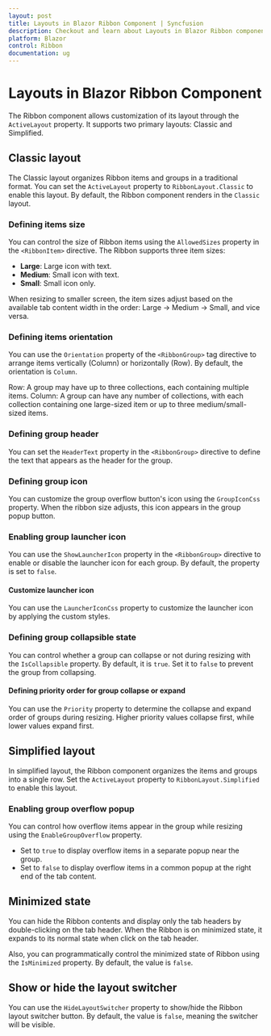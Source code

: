 ```yaml
---
layout: post
title: Layouts in Blazor Ribbon Component | Syncfusion
description: Checkout and learn about Layouts in Blazor Ribbon component in Blazor Server App and Blazor WebAssembly App.
platform: Blazor
control: Ribbon
documentation: ug
---
```


# Layouts in Blazor Ribbon Component

The Ribbon component allows customization of its layout through the `ActiveLayout` property. It supports two primary layouts: Classic and Simplified.

## Classic layout

The Classic layout organizes Ribbon items and groups in a traditional format. You can set the `ActiveLayout` property to `RibbonLayout.Classic` to enable this layout. By default, the Ribbon component renders in the `Classic` layout.

### Defining items size

You can control the size of Ribbon items using the `AllowedSizes` property in the `<RibbonItem>` directive. The Ribbon supports three item sizes:

- **Large**: Large icon with text.
- **Medium**: Small icon with text.
- **Small**: Small icon only.

When resizing to smaller screen, the item sizes adjust based on the available tab content width in the order: Large → Medium → Small, and vice versa.

### Defining items orientation

You can use the `Orientation` property of the `<RibbonGroup>` tag directive to arrange items vertically (Column) or horizontally (Row). By default, the orientation is `Column`.

Row: A group may have up to three collections, each containing multiple items.
Column: A group can have any number of collections, with each collection containing one large-sized item or up to three medium/small-sized items.

### Defining group header

You can set the `HeaderText` property in the `<RibbonGroup>` directive to define the text that appears as the header for the group.

### Defining group icon

You can customize the group overflow button's icon using the `GroupIconCss` property. When the ribbon size adjusts, this icon appears in the group popup button.

### Enabling group launcher icon

You can use the `ShowLauncherIcon` property in the `<RibbonGroup>` directive to enable or disable the launcher icon for each group. By default, the property is set to `false`.

#### Customize launcher icon

You can use the `LauncherIconCss` property to customize the launcher icon by applying the custom styles.

### Defining group collapsible state

You can control whether a group can collapse or not during resizing with the `IsCollapsible` property. By default, it is `true`. Set it to `false` to prevent the group from collapsing.

#### Defining priority order for group collapse or expand

You can use the `Priority` property to determine the collapse and expand order of groups during resizing. Higher priority values collapse first, while lower values expand first.

## Simplified layout

In simplified layout, the Ribbon component organizes the items and groups into a single row. Set the `ActiveLayout` property to `RibbonLayout.Simplified` to enable this layout.

### Enabling group overflow popup

You can control how overflow items appear in the group while resizing using the `EnableGroupOverflow` property.

- Set to `true` to display overflow items in a separate popup near the group.
- Set to `false` to display overflow items in a common popup at the right end of the tab content.

## Minimized state

You can hide the Ribbon contents and display only the tab headers by double-clicking on the tab header. When the Ribbon is on minimized state, it expands to its normal state when click on the tab header.

Also, you can programmatically control the minimized state of Ribbon using the `IsMinimized` property. By default, the value is `false`.

## Show or hide the layout switcher

You can use the `HideLayoutSwitcher` property to show/hide the Ribbon layout switcher button. By default, the value is `false`, meaning the switcher will be visible.